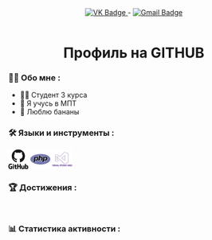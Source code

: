 <div id="badges" align ="center">
  <a href= "https://vk.com/id748018272">
     <img src= "https://img.shields.io/badge/VK-blue?style=for-the-badge&logo=VK&logoColor=white" alt="VK Badge"/>
  </a>
  -
  <a href= "https://mail.google.com/mail/u/0/#inbox">
     <img src= "https://img.shields.io/badge/Email-red?style=for-the-badge&logo=Gmail&logoColor=white" alt="Gmail Badge"/>
  </a>
</div>

<div id="viewprof" aligh="center">
  <img src="https://komarev.com/ghpvc/?username=Manukov467&style=flat-square&color=blue" alt=""/>
</div>

<div id="heythere" align="center">
<h1> Профиль на GITHUB </h1>
</div>

### :man_technologist: Обо мне :

- :man_student: Студент 3 курса
- :school: Я учусь в МПТ
- :banana: Люблю бананы

### :hammer_and_wrench: Языки и инструменты :
<div>
 <img src= "https://github.com/devicons/devicon/blob/master/icons/github/github-original-wordmark.svg" width="40" height="40"/>
  <img src= "https://github.com/devicons/devicon/blob/master/icons/php/php-original.svg" width="40" height="40"/>
  <img src= "https://github.com/devicons/devicon/blob/master/icons/visualstudio/visualstudio-line-wordmark.svg" width="40" height="40"/>
</div>

### :trophy: Достижения :

<div>
  <img src="https://github-profile-trophy.vercel.app/?username=Manukov467" alt=""/>
</div>

### :bar_chart: Статистика активности :
<div>
  <img src="https://github-readme-activity-graph.vercel.app/graph?username=Manukov467&theme=github" alt=""/>
</div>
